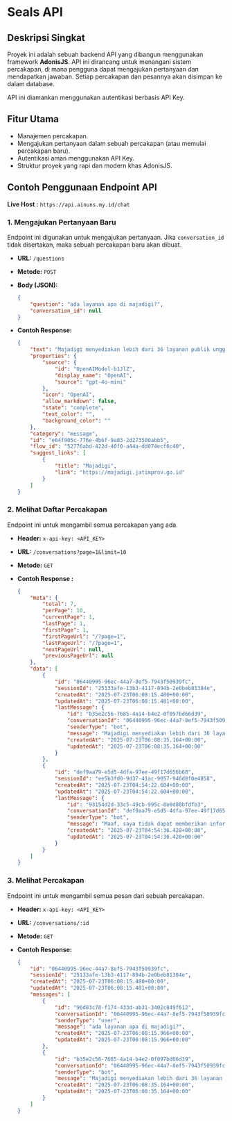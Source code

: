 # Seals API

## Deskripsi Singkat

Proyek ini adalah sebuah backend API yang dibangun menggunakan framework **AdonisJS**. API ini dirancang untuk menangani sistem percakapan, di mana pengguna dapat mengajukan pertanyaan dan mendapatkan jawaban. Setiap percakapan dan pesannya akan disimpan ke dalam database.

API ini diamankan menggunakan autentikasi berbasis API Key.

## Fitur Utama

-   Manajemen percakapan.
-   Mengajukan pertanyaan dalam sebuah percakapan (atau memulai percakapan baru).
-   Autentikasi aman menggunakan API Key.
-   Struktur proyek yang rapi dan modern khas AdonisJS.

## Contoh Penggunaan Endpoint API

**Live Host :** `https://api.ainuns.my.id/chat`

### 1. Mengajukan Pertanyaan Baru

Endpoint ini digunakan untuk mengajukan pertanyaan. Jika `conversation_id` tidak disertakan, maka sebuah percakapan baru akan dibuat.

-   **URL:** `/questions`
-   **Metode:** `POST`
-   **Body (JSON):**
    ```json
    {
        "question": "ada layanan apa di majadigi?",
        "conversation_id": null
    }
    ```

-   **Contoh Response:**
    ```json
    {
        "text": "Majadigi menyediakan lebih dari 36 layanan publik unggulan untuk Provinsi Jawa Timur, yang mencakup berbagai kategori seperti:\n\n1. **Kesehatan & Medis**:\n   - RSUD Dr. Soetomo - Layanan rumah sakit rujukan nasional dengan pendaftaran online.\n   - E-TIBI - Aplikasi skrining mandiri Tuberkulosis berbasis website.\n   - Layanan BNN - Deteksi dini narkoba, rehabilitasi, dan asesmen terpadu.\n\n2. **Ketenagakerjaan & Ekonomi**:\n   - Berbagai layanan terkait ketenagakerjaan dan ekonomi.\n\n3. **Keagamaan & Budaya**:\n   - Islamic Center - Pusat kegiatan dan fasilitas keagamaan Islam.\n   - Cak Durasim - Gedung pertunjukan Taman Budaya Jawa Timur.\n   - 360 East Java Virtual Tour - Wisata virtual destinasi Jawa Timur.\n\n4. **Keselamatan Kerja**:\n   - SIMPEL K3 - Sistem pelayanan pengujian Kesehatan dan Keselamatan Kerja.\n\n5. **Pariwisata**:\n   - SIDITA - Sistem informasi destinasi wisata Jawa Timur.\n\nMajadigi menawarkan kemudahan akses layanan pemerintah dalam satu pintu untuk memenuhi berbagai kebutuhan masyarakat.",
        "properties": {
            "source": {
                "id": "OpenAIModel-b1JlZ",
                "display_name": "OpenAI",
                "source": "gpt-4o-mini"
            },
            "icon": "OpenAI",
            "allow_markdown": false,
            "state": "complete",
            "text_color": "",
            "background_color": ""
        },
        "category": "message",
        "id": "e64f905c-776e-4b6f-9a83-2d273500abb5",
        "flow_id": "52776abd-422d-40f0-a44a-dd074ecf6c40",
        "suggest_links": [
            {
                "title": "Majadigi",
                "link": "https://majadigi.jatimprov.go.id"
            }
        ]
    }
    ```

### 2. Melihat Daftar Percakapan

Endpoint ini untuk mengambil semua percakapan yang ada.

-   **Header:**
    `x-api-key: <API_KEY>`
-   **URL:** `/conversations?page=1&limit=10`
-   **Metode:** `GET`

-   **Contoh Response :**
    ```json
    {
        "meta": {
            "total": 7,
            "perPage": 10,
            "currentPage": 1,
            "lastPage": 1,
            "firstPage": 1,
            "firstPageUrl": "/?page=1",
            "lastPageUrl": "/?page=1",
            "nextPageUrl": null,
            "previousPageUrl": null
        },
        "data": [
            {
                "id": "06440995-96ec-44a7-8ef5-7943f50939fc",
                "sessionId": "25133afe-13b3-4117-894b-2e0beb81384e",
                "createdAt": "2025-07-23T06:08:15.480+00:00",
                "updatedAt": "2025-07-23T06:08:15.481+00:00",
                "lastMessage": {
                    "id": "b35e2c56-7685-4a14-b4e2-0f097bd66d39",
                    "conversationId": "06440995-96ec-44a7-8ef5-7943f50939fc",
                    "senderType": "bot",
                    "message": "Majadigi menyediakan lebih dari 36 layanan publik unggulan untuk Provinsi Jawa Timur, yang mencakup berbagai kategori seperti:\n\n1. **Kesehatan & Medis**:\n   - RSUD Dr. Soetomo - Layanan rumah sakit rujukan nasional dengan pendaftaran online.\n   - E-TIBI - Aplikasi skrining mandiri Tuberkulosis berbasis website.\n   - Layanan BNN - Deteksi dini narkoba, rehabilitasi, dan asesmen terpadu.\n\n2. **Ketenagakerjaan & Ekonomi**:\n   - Berbagai layanan terkait ketenagakerjaan dan ekonomi.\n\n3. **Keagamaan & Budaya**:\n   - Islamic Center - Pusat kegiatan dan fasilitas keagamaan Islam.\n   - Cak Durasim - Gedung pertunjukan Taman Budaya Jawa Timur.\n   - 360 East Java Virtual Tour - Wisata virtual destinasi Jawa Timur.\n\n4. **Keselamatan Kerja**:\n   - SIMPEL K3 - Sistem pelayanan pengujian Kesehatan dan Keselamatan Kerja.\n\n5. **Pariwisata**:\n   - SIDITA - Sistem informasi destinasi wisata Jawa Timur.\n\nMajadigi menawarkan kemudahan akses layanan pemerintah dalam satu pintu untuk memenuhi berbagai kebutuhan masyarakat.",
                    "createdAt": "2025-07-23T06:08:35.164+00:00",
                    "updatedAt": "2025-07-23T06:08:35.164+00:00"
                }
            },
            {
                "id": "def9aa79-e5d5-4dfa-97ee-49f17d656b68",
                "sessionId": "ee5b3fd0-9d37-41ac-9057-946d8f0e4858",
                "createdAt": "2025-07-23T04:54:22.604+00:00",
                "updatedAt": "2025-07-23T04:54:22.604+00:00",
                "lastMessage": {
                    "id": "93154d2d-33c5-49cb-995c-8e0d80bfdfb3",
                    "conversationId": "def9aa79-e5d5-4dfa-97ee-49f17d656b68",
                    "senderType": "bot",
                    "message": "Maaf, saya tidak dapat memberikan informasi tentang \"hihi\" karena itu tidak terkait dengan topik yang saya dukung. Namun, jika Anda memiliki pertanyaan tentang Jaringan Dokumentasi dan Informasi Hukum (JDIH) atau layanan pengaduan dan aspirasi, silakan tanyakan! 😊",
                    "createdAt": "2025-07-23T04:54:36.428+00:00",
                    "updatedAt": "2025-07-23T04:54:36.428+00:00"
                }
            }
        ]
    }
    ```

### 3. Melihat Percakapan

Endpoint ini untuk mengambil semua pesan dari sebuah percakapan.

-   **Header:**
    `x-api-key: <API_KEY>`
-   **URL:** `/conversations/:id`
-   **Metode:** `GET`

-   **Contoh Response:**
    ```json
    {
        "id": "06440995-96ec-44a7-8ef5-7943f50939fc",
        "sessionId": "25133afe-13b3-4117-894b-2e0beb81384e",
        "createdAt": "2025-07-23T06:08:15.480+00:00",
        "updatedAt": "2025-07-23T06:08:15.481+00:00",
        "messages": [
            {
                "id": "96d83c78-f174-433d-ab31-3402c849f612",
                "conversationId": "06440995-96ec-44a7-8ef5-7943f50939fc",
                "senderType": "user",
                "message": "ada layanan apa di majadigi?",
                "createdAt": "2025-07-23T06:08:15.966+00:00",
                "updatedAt": "2025-07-23T06:08:15.966+00:00"
            },
            {
                "id": "b35e2c56-7685-4a14-b4e2-0f097bd66d39",
                "conversationId": "06440995-96ec-44a7-8ef5-7943f50939fc",
                "senderType": "bot",
                "message": "Majadigi menyediakan lebih dari 36 layanan publik unggulan untuk Provinsi Jawa Timur, yang mencakup berbagai kategori seperti:\n\n1. **Kesehatan & Medis**:\n   - RSUD Dr. Soetomo - Layanan rumah sakit rujukan nasional dengan pendaftaran online.\n   - E-TIBI - Aplikasi skrining mandiri Tuberkulosis berbasis website.\n   - Layanan BNN - Deteksi dini narkoba, rehabilitasi, dan asesmen terpadu.\n\n2. **Ketenagakerjaan & Ekonomi**:\n   - Berbagai layanan terkait ketenagakerjaan dan ekonomi.\n\n3. **Keagamaan & Budaya**:\n   - Islamic Center - Pusat kegiatan dan fasilitas keagamaan Islam.\n   - Cak Durasim - Gedung pertunjukan Taman Budaya Jawa Timur.\n   - 360 East Java Virtual Tour - Wisata virtual destinasi Jawa Timur.\n\n4. **Keselamatan Kerja**:\n   - SIMPEL K3 - Sistem pelayanan pengujian Kesehatan dan Keselamatan Kerja.\n\n5. **Pariwisata**:\n   - SIDITA - Sistem informasi destinasi wisata Jawa Timur.\n\nMajadigi menawarkan kemudahan akses layanan pemerintah dalam satu pintu untuk memenuhi berbagai kebutuhan masyarakat.",
                "createdAt": "2025-07-23T06:08:35.164+00:00",
                "updatedAt": "2025-07-23T06:08:35.164+00:00"
            }
        ]
    }
    ```
